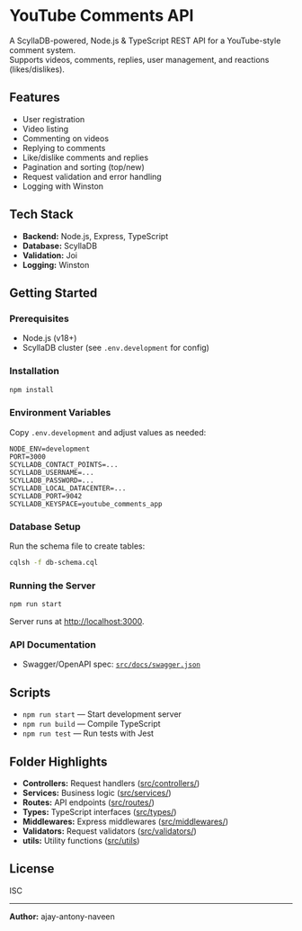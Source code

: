 # YouTube Comments API

A ScyllaDB-powered, Node.js & TypeScript REST API for a YouTube-style comment system.  
Supports videos, comments, replies, user management, and reactions (likes/dislikes).

## Features

- User registration
- Video listing
- Commenting on videos
- Replying to comments
- Like/dislike comments and replies
- Pagination and sorting (top/new)
- Request validation and error handling
- Logging with Winston

## Tech Stack

- **Backend:** Node.js, Express, TypeScript
- **Database:** ScyllaDB
- **Validation:** Joi
- **Logging:** Winston

## Getting Started

### Prerequisites

- Node.js (v18+)
- ScyllaDB cluster (see `.env.development` for config)

### Installation

```sh
npm install
```

### Environment Variables

Copy `.env.development` and adjust values as needed:

```
NODE_ENV=development
PORT=3000
SCYLLADB_CONTACT_POINTS=...
SCYLLADB_USERNAME=...
SCYLLADB_PASSWORD=...
SCYLLADB_LOCAL_DATACENTER=...
SCYLLADB_PORT=9042
SCYLLADB_KEYSPACE=youtube_comments_app
```

### Database Setup

Run the schema file to create tables:

```sh
cqlsh -f db-schema.cql
```

### Running the Server

```sh
npm run start
```

Server runs at [http://localhost:3000](http://localhost:3000).

### API Documentation

- Swagger/OpenAPI spec: [`src/docs/swagger.json`](src/docs/swagger.json)

## Scripts

- `npm run start` — Start development server
- `npm run build` — Compile TypeScript
- `npm run test` — Run tests with Jest

## Folder Highlights

- **Controllers:** Request handlers ([src/controllers/](src/controllers/))
- **Services:** Business logic ([src/services/](src/services/))
- **Routes:** API endpoints ([src/routes/](src/routes/))
- **Types:** TypeScript interfaces ([src/types/](src/types/))
- **Middlewares:** Express middlewares ([src/middlewares/](src/middlewares/))
- **Validators:** Request validators ([src/validators/](src/validators/))
- **utils:** Utility functions ([src/utils](src/utils/))

## License

ISC

---

**Author:** ajay-antony-naveen
